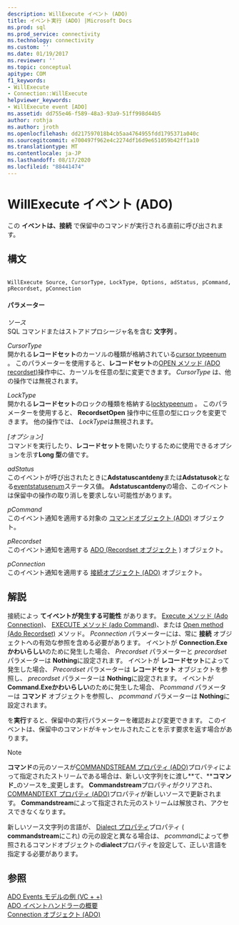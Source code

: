 ```yaml
---
description: WillExecute イベント (ADO)
title: イベント実行 (ADO) |Microsoft Docs
ms.prod: sql
ms.prod_service: connectivity
ms.technology: connectivity
ms.custom: ''
ms.date: 01/19/2017
ms.reviewer: ''
ms.topic: conceptual
apitype: COM
f1_keywords:
- WillExecute
- Connection::WillExecute
helpviewer_keywords:
- WillExecute event [ADO]
ms.assetid: dd755e46-f589-48a3-93a9-51ff998d44b5
author: rothja
ms.author: jroth
ms.openlocfilehash: dd217597018b4cb5aa4764955fdd1795371a040c
ms.sourcegitcommit: e700497f962e4c2274df16d9e651059b42ff1a10
ms.translationtype: MT
ms.contentlocale: ja-JP
ms.lasthandoff: 08/17/2020
ms.locfileid: "88441474"
---
```

# <a name="willexecute-event-ado"></a>WillExecute イベント (ADO)
この **イベントは、接続** で保留中のコマンドが実行される直前に呼び出されます。  
  
## <a name="syntax"></a>構文  
  
```  
  
WillExecute Source, CursorType, LockType, Options, adStatus, pCommand, pRecordset, pConnection  
```  
  
#### <a name="parameters"></a>パラメーター  
 *ソース*  
 SQL コマンドまたはストアドプロシージャ名を含む **文字列** 。  
  
 *CursorType*  
 開かれる**レコードセット**のカーソルの種類が格納されている[cursor typeenum](../../../ado/reference/ado-api/cursortypeenum.md) 。 このパラメーターを使用すると、**レコードセット**の[OPEN メソッド (ADO recordset)](../../../ado/reference/ado-api/open-method-ado-recordset.md)操作中に、カーソルを任意の型に変更できます。 *CursorType* は、他の操作では無視されます。  
  
 *LockType*  
 開かれる**レコードセット**のロックの種類を格納する[locktypeenum](../../../ado/reference/ado-api/locktypeenum.md) 。 このパラメーターを使用すると、 **RecordsetOpen** 操作中に任意の型にロックを変更できます。 他の操作では、 *LockType*は無視されます。  
  
 *[オプション]*  
 コマンドを実行したり、**レコードセット**を開いたりするために使用できるオプションを示す**Long 型**の値です。  
  
 *adStatus*  
 このイベントが呼び出されたときに**Adstatuscantdeny**または**Adstatusok**となる[eventstatusenum](../../../ado/reference/ado-api/eventstatusenum.md)ステータス値。 **Adstatuscantdeny**の場合、このイベントは保留中の操作の取り消しを要求しない可能性があります。  
  
 *pCommand*  
 このイベント通知を適用する対象の [コマンドオブジェクト (ADO)](../../../ado/reference/ado-api/command-object-ado.md) オブジェクト。  
  
 *pRecordset*  
 このイベント通知を適用する [ADO (Recordset オブジェクト](../../../ado/reference/ado-api/recordset-object-ado.md) ) オブジェクト。  
  
 *pConnection*  
 このイベント通知を適用する [接続オブジェクト (ADO)](../../../ado/reference/ado-api/connection-object-ado.md) オブジェクト。  
  
## <a name="remarks"></a>解説  
 接続によっ **てイベントが発生する可能性** があります。  [Execute メソッド (Ado Connection)](../../../ado/reference/ado-api/execute-method-ado-connection.md)、 [EXECUTE メソッド (ado Command)](../../../ado/reference/ado-api/execute-method-ado-command.md)、または [Open method (Ado Recordset)](../../../ado/reference/ado-api/open-method-ado-recordset.md) メソッド。 *Pconnection* パラメーターには、常に **接続** オブジェクトへの有効な参照を含める必要があります。 イベントが **Connection.Exeかわいらしい**のために発生した場合、 *Precordset* パラメーターと *precordset* パラメーターは **Nothing**に設定されます。 イベントが **レコードセット**によって発生した場合、 *Precordset* パラメーターは **レコードセット** オブジェクトを参照し、 *precordset* パラメーターは **Nothing**に設定されます。 イベントが **Command.Exeかわいらしい**のために発生した場合、 *Pcommand* パラメーターは **コマンド** オブジェクトを参照し、 *pcommand* パラメーターは **Nothing**に設定されます。  
  
 を**実行**すると、保留中の実行パラメーターを確認および変更できます。 このイベントは、保留中のコマンドがキャンセルされたことを示す要求を返す場合があります。  
  
> [!NOTE]
>  **コマンド**の元のソースが[COMMANDSTREAM プロパティ (ADO)](../../../ado/reference/ado-api/commandstream-property-ado.md)プロパティによって指定されたストリームである場合は、新しい文字列をに渡し**て、****コマンド**_のソースを_変更します。 **Commandstream**プロパティがクリアされ、 [COMMANDTEXT プロパティ (ADO)](../../../ado/reference/ado-api/commandtext-property-ado.md)プロパティが新しいソースで更新されます。 **Commandstream**によって指定された元のストリームは解放され、アクセスできなくなります。  
  
 新しいソース文字列の言語が、 [Dialect プロパティ](../../../ado/reference/ado-api/dialect-property.md)プロパティ ( **commandstream**にこれ) の元の設定と異なる場合は、 *pcommand*によって参照されるコマンドオブジェクトの**dialect**プロパティを設定して、正しい言語を指定する必要があります。  
  
## <a name="see-also"></a>参照  
 [ADO Events モデルの例 (VC + +)](../../../ado/reference/ado-api/ado-events-model-example-vc.md)   
 [ADO イベントハンドラーの概要](../../../ado/guide/data/ado-event-handler-summary.md)   
 [Connection オブジェクト (ADO)](../../../ado/reference/ado-api/connection-object-ado.md)
